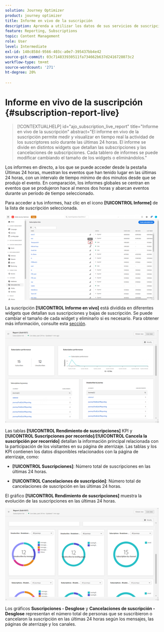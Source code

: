 ```yaml
---
solution: Journey Optimizer
product: journey optimizer
title: Informe en vivo de la suscripción
description: Aprenda a utilizar los datos de sus servicios de suscripción con el informe de suscripción en directo
feature: Reporting, Subscriptions
topic: Content Management
role: User
level: Intermediate
exl-id: 140c858d-9566-403c-a0e7-395437bb4e42
source-git-commit: 03c714833930511fa734662b637d2416728073c2
workflow-type: tm+mt
source-wordcount: '271'
ht-degree: 20%

---
```


# Informe en vivo de la suscripción {#subscription-report-live}

>[!CONTEXTUALHELP]
>id="ajo_subscription_live_report"
>title="Informe en vivo de la suscripción"
>abstract="El informe en vivo de la suscripción permite medir y visualizar en tiempo real la actividad de los suscriptores solo durante las últimas 24 horas. El informe se divide en distintos widgets que detallan las subscripciones y las cancelaciones de subscripciones. Cada tablero de informes se puede modificar cambiando el tamaño de los widgets o eliminándolos."

Los informes en directo, a los que se puede acceder desde la pestaña Últimas 24 horas, muestran los eventos que han tenido lugar en las últimas 24 horas, con un intervalo de tiempo mínimo de dos minutos desde que se produjo el evento. En comparación, los informes globales se centran en eventos que se produjeron hace al menos dos horas y abarcan eventos durante un período de tiempo seleccionado.

Para acceder a tus informes, haz clic en el icono **[!UICONTROL Informe]** de la lista de suscripción seleccionada.

![](assets/subscription_report_7.png)

La suscripción **[!UICONTROL Informe en vivo]** está dividida en diferentes widgets que detallan sus suscripciones y bajas de suscripción. Se puede cambiar el tamaño de cada widget y eliminarlo si es necesario. Para obtener más información, consulte esta [sección](live-report.md).

![](assets/subscription_report_3.png)

Las tablas **[!UICONTROL Rendimiento de suscripciones]** KPI y **[!UICONTROL Suscripciones por recorrido]**/**[!UICONTROL Cancela la suscripción por recorrido]** detallan la información principal relacionada con la participación de los visitantes en su página de aterrizaje. Las tablas y los KPI contienen los datos disponibles relacionados con la página de aterrizaje, como:

* **[!UICONTROL Suscripciones]**: Número total de suscripciones en las últimas 24 horas.

* **[!UICONTROL Cancelaciones de suscripción]**: Número total de cancelaciones de suscripción en las últimas 24 horas.

El gráfico **[!UICONTROL Rendimiento de suscripciones]** muestra la evolución de las suscripciones en las últimas 24 horas.

![](assets/subscription_report_4.png)

Los gráficos **Suscripciones - Desglose** y **Cancelaciones de suscripción - Desglose** representan el número total de personas que se suscribieron o cancelaron la suscripción en las últimas 24 horas según los mensajes, las páginas de aterrizaje y los canales.
